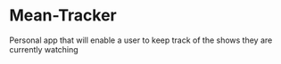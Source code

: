 # Mean-Tracker
Personal app that will enable a user to keep track of the shows they are currently watching

